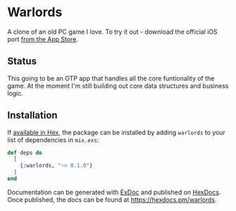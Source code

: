 # Warlords

A clone of an old PC game I love. To try it out - download the
official iOS port [from the App Store](https://apps.apple.com/us/app/warlords-classic-strategy/id532024361).

## Status

This going to be an OTP app that handles all the core funtionality of the game.
At the moment I'm still building out core data structures and business logic.

## Installation

If [available in Hex](https://hex.pm/docs/publish), the package can be installed
by adding `warlords` to your list of dependencies in `mix.exs`:

```elixir
def deps do
  [
    {:warlords, "~> 0.1.0"}
  ]
end
```

Documentation can be generated with [ExDoc](https://github.com/elixir-lang/ex_doc)
and published on [HexDocs](https://hexdocs.pm). Once published, the docs can
be found at <https://hexdocs.pm/warlords>.

